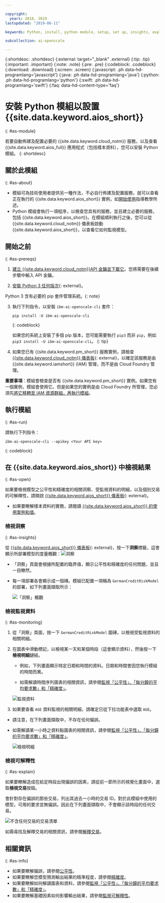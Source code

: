 ```yaml
---

copyright:
  years: 2018, 2019
lastupdated: "2019-06-11"

keywords: Python, install, python module, setup, set up, insights, explainability

subcollection: ai-openscale

---
```


{:shortdesc: .shortdesc}
{:external: target="_blank" .external}
{:tip: .tip}
{:important: .important}
{:note: .note}
{:pre: .pre}
{:codeblock: .codeblock}
{:download: .download}
{:screen: .screen}
{:javascript: .ph data-hd-programlang='javascript'}
{:java: .ph data-hd-programlang='java'}
{:python: .ph data-hd-programlang='python'}
{:swift: .ph data-hd-programlang='swift'}
{:faq: data-hd-content-type='faq'}

# 安裝 Python 模組以設置 {{site.data.keyword.aios_short}}
{: #as-module}

若要自動佈建及配置必要的 {{site.data.keyword.cloud_notm}} 服務，以及查看 {{site.data.keyword.aios_full}} 應用程式（包括樣本資料），您可以安裝 Python 模組。
{: shortdesc}

## 關於此模組
{: #as-about}

- 模組可為技術使用者提供另一種作法，不必自行佈建及配置服務，就可以查看正在執行的 {{site.data.keyword.aios_short}} 實例，如[開始使用](/docs/services/ai-openscale?topic=ai-openscale-gettingstarted)指導教學所述。
- Python 模組會執行一項程序，以檢查您具有的服務，並且建立必要的服務，包括 {{site.data.keyword.aios_short}}。在模組順利執行之後，您可以從 {{site.data.keyword.cloud_notm}} 儀表板啟動 {{site.data.keyword.aios_short}}，以查看它如何監視模型。

## 開始之前
{: #as-prereqs}

1. [建立 {{site.data.keyword.cloud_notm}}API 金鑰並下載它](/docs/iam?topic=iam-userapikey#create_user_key)。您將需要在後續步驟中輸入 API 金鑰。

2. [安裝 Python 3 任何版次](https://www.python.org/downloads/){: external}。

  Python 3 含有必要的 pip 套件管理系統。{: note}

3. 執行下列指令，以安裝 `ibm-ai-openscale-cli` 套件：

    ```
    pip install -U ibm-ai-openscale-cli
    ```
    {: codeblock}

    如果您的系統上安裝了多個 pip 版本，您可能需要執行 `pip3` 而非 `pip`，例如 `pip3 install -U ibm-ai-openscale-cli`。
    {: tip}

4. 如果您已有 {{site.data.keyword.pm_short}} 服務實例，請檢查 [{{site.data.keyword.cloud_notm}} 儀表板](https://{DomainName}){: external}，以確定該服務是由 {{site.data.keyword.iamshort}} (IAM) 管理，而不是由 Cloud Foundry 管理。

  **重要事項**：模組會檢查是否有 {{site.data.keyword.pm_short}} 實例。如果您有一個實例，模組會使用它。但是如果您的實例是由 Cloud Foundry 所管理，您必須先[將它移轉至 IAM 資源群組，再執行模組](/docs/resources?topic=resources-migrate#migrate)。

## 執行模組
{: #as-run}

請執行下列指令：

```
ibm-ai-openscale-cli --apikey <Your API key>
```
{: codeblock}

## 在 {{site.data.keyword.aios_short}} 中檢視結果
{: #as-open}

如果要檢視模型之公平性和精確度的相關洞察、受監視資料的明細，以及個別交易的可解釋性，請開啟 [{{site.data.keyword.aios_short}} 儀表板](https://aiopenscale.cloud.ibm.com/aiopenscale/){: external}。

- 如果要瞭解樣本資料的實務，請閱讀 [{{site.data.keyword.aios_short}} 的使用案例和值](/docs/services/ai-openscale?topic=ai-openscale-gettingstarted#gs-use)。

### 檢視洞察
{: #as-insights}

從 [{{site.data.keyword.aios_short}} 儀表板](https://aiopenscale.cloud.ibm.com/aiopenscale/){: external}，按一下**洞察**標籤，這會顯示所部署模型的度量概觀：![洞察](images/insight-dash-tab.png)

- 「洞察」頁面會根據所配置的臨界值，顯示公平性和精確度的任何問題，並且一目瞭然。

- 每一項部署各會顯示成一個磚。模組已配置一項稱為 `GermanCreditRiskModel` 的部署，如下列畫面擷取所示：

  ![「洞察」概觀](images/setup01-0206.png)

### 檢視監視資料
{: #as-monitoring}

1. 從「洞察」頁面，按一下 `GermanCreditRiskModel` 圖磚，以檢視受監視資料的相關明細。
2. 在圖表中滑動標記，以檢視某一天和某個時段（這會顯示資料），然後按一下**檢視明細**鏈結。

   - 例如，下列畫面顯示特定日期和時間的資料。日期和時間會因您執行模組的時間而異。

   - 如需解讀時間序列圖表的相關資訊，請參閱[監視「公平性」、「每分鐘的平均要求數」和「精確度」](/docs/services/ai-openscale?topic=ai-openscale-it-ov)。

    ![監視資料](images/setup02-0206.png)

3. 如果要查看 `AGE` 資料監視的相關明細，請確定已從下拉功能表中選取 `AGE`。

  - 請注意，在下列畫面擷取中，不存在任何偏誤。

  - 如需解讀某一小時之資料點圖表的相關資訊，請參閱[監視「公平性」、「每分鐘的平均要求數」和「精確度」](/docs/services/ai-openscale?topic=ai-openscale-it-ov#it-intp)。

    ![檢視明細](images/setup03-0206.png)

### 檢視可解釋性
{: #as-explain}

如果要瞭解造成在給定時段出現偏誤的因素，請從前一節所示的視覺化畫面中，選取**檢視交易**按鈕。

會針對存在偏誤的那些交易，列出其過去一小時的交易 ID。對於此模組中使用的模型，可用的要求並無偏誤。因此在下列畫面擷取中，不會顯示該時段的任何交易。

  ![不含任何交易的交易清單](images/setup06-0206.png)

如需尋找及解釋交易的相關資訊，請參閱[解釋交易](/docs/services/ai-openscale?topic=ai-openscale-ie-ov#ie-view)。

## 相關資訊
{: #as-info}

- 如果要瞭解偏誤，請參閱[公平性](/docs/services/ai-openscale?topic=ai-openscale-mf-monitor)。
- 如果要瞭解您模型預測輸出結果的精準程度，請參閱[精確度](/docs/services/ai-openscale?topic=ai-openscale-acc-monitor)。
- 如果要瞭解如何解讀圖表和資料，請參閱[監視「公平性」、「每分鐘的平均要求數」和「精確度」](/docs/services/ai-openscale?topic=ai-openscale-it-ov)。
- 如果要瞭解基礎因素如何影響輸出結果，請參閱[監視可解釋性](/docs/services/ai-openscale?topic=ai-openscale-ie-ov)。

